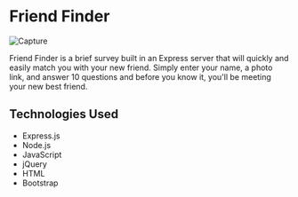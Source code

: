 # Friend Finder
![Capture](https://user-images.githubusercontent.com/47156161/59079244-690f3b80-88a8-11e9-96f9-113aa611520d.PNG)

Friend Finder is a brief survey built in an Express server that will quickly and easily match you with your new friend. Simply enter your name, a photo link, and answer 10 questions and before you know it, you'll be meeting your new best friend.

## Technologies Used

-   Express.js
 -  Node.js
-   JavaScript
-   jQuery
-   HTML
-   Bootstrap
